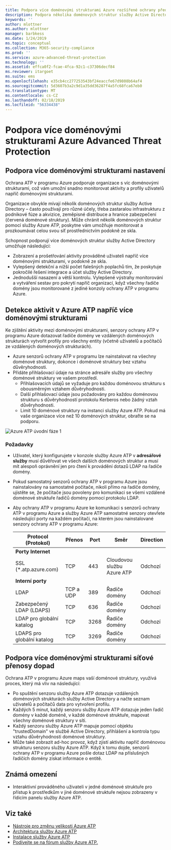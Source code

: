```yaml
---
title: Podpora více doménovými strukturami Azure rozšířené ochrany před internetovými útoky | Dokumentace Microsoftu
description: Podpora několika doménových struktur služby Active Directory do služby Azure ATP.
keywords: ''
author: mlottner
ms.author: mlottner
manager: barbkess
ms.date: 1/24/2019
ms.topic: conceptual
ms.collection: M365-security-compliance
ms.prod: ''
ms.service: azure-advanced-threat-protection
ms.technology: ''
ms.assetid: effca0f2-fcae-4fca-92c1-c37306decf84
ms.reviewer: itargoet
ms.suite: ems
ms.openlocfilehash: e35cb4cc277253543bf24eaccfe67d9808b64af4
ms.sourcegitcommit: 5d3607b3a2c9d1a35dd36287f4a5fc68fca67eb0
ms.translationtype: MT
ms.contentlocale: cs-CZ
ms.lasthandoff: 02/18/2019
ms.locfileid: "56334438"
---
```

# <a name="azure-advanced-threat-protection-multi-forest-support"></a>Podpora více doménovými strukturami Azure Advanced Threat Protection


## <a name="multi-forest-support-set-up"></a>Podpora více doménovými strukturami nastavení 

Ochrana ATP v programu Azure podporuje organizace s víc doménovými strukturami, což vám umožní snadno monitorovat aktivity a profily uživatelů napříč doménovými strukturami. 

Organizace obvykle mívají několik doménových struktur služby Active Directory – často používají pro různé účely, třeba zastaralou infrastrukturu z podnikové fúze a akvizice, zeměpisné distribuce a hranice zabezpečení (červená doménové struktury). Může chránit několik doménových struktur pomocí služby Azure ATP, poskytne vám umožňuje monitorovat a prozkoumávat celou svou síť prostřednictvím podokně ze skla.

Schopnost podporují více doménových struktur služby Active Directory umožňuje následující:
-   Zobrazení a prošetřování aktivity prováděné uživateli napříč více doménovými strukturami, v podokně ze skla. 
-   Vylepšený detekční a nižší počet falešných poplachů tím, že poskytuje pokročilé řešení integrace a účet služby Active Directory. 
-   Jednodušší nasazení a větší kontrolu. Vylepšené výstrahy monitorování a vytváření sestav pro pokrytí napříč organizací, když všechny řadiče domény jsou monitorované z jediné konzoly ochrany ATP v programu Azure.


## <a name="azure-atp-detection-activity-across-multiple-forests"></a>Detekce aktivit v Azure ATP napříč více doménovými strukturami 

Ke zjištění aktivity mezi doménovými strukturami, senzory ochrany ATP v programu Azure dotazovat řadiče domény ve vzdálených doménových strukturách vytvořit profily pro všechny entity (včetně uživatelů a počítačů ze vzdálených doménových strukturách). 

- Azure senzorů ochrany ATP v programu lze nainstalovat na všechny doménové struktury, dokonce i doménové struktury bez vztahu důvěryhodnosti.
- Přidáte přihlašovací údaje na stránce adresáře služby pro všechny doménové struktury ve vašem prostředí. 
    - Přihlašovacích údajů se vyžaduje pro každou doménovou strukturu s obousměrným vztahem důvěryhodnosti. 
    - Další přihlašovací údaje jsou požadovány pro každou doménovou strukturu s důvěryhodností protokolu Kerberos nebo žádný vztah důvěryhodnosti. 
    - Limit 10 doménové struktury na instanci služby Azure ATP. Pokud má vaše organizace více než 10 doménových struktur, obraťte se na podporu. 

![Azure ATP úvodní fáze 1](media/directory-services-add-no-trust-forests.png)

### <a name="requirements"></a>Požadavky 

- Uživatel, který konfigurujete v konzole služby Azure ATP v **adresářové služby** musí důvěřovat ve všech dalších doménových struktur a musí mít alespoň oprávnění jen pro čtení k provádění dotazů LDAP na řadiče domény.
- Pokud samostatný senzorů ochrany ATP v programu Azure jsou nainstalovány na samostatné počítače, nikoli přímo na řadiče domény, ujistěte se, že počítače jsou povoleny pro komunikaci se všemi vzdálené doménové struktuře řadičů domény pomocí protokolu LDAP. 

- Aby ochrany ATP v programu Azure ke komunikaci s senzorů ochrany ATP v programu Azure a služby Azure ATP samostatné senzory otevřete následující porty na každém počítači, na kterém jsou nainstalované senzory ochrany ATP v programu Azure:
 
  |Protocol (Protokol)|Přenos|Port|Směr|Direction|
  |----|----|----|----|----|
  |**Porty Internet**||||
  |SSL (*.atp.azure.com)|TCP|443|Cloudovou službu Azure ATP|Odchozí|
  |**Interní porty**||||           
  |LDAP|TCP a UDP|389|Řadiče domény|Odchozí|
  |Zabezpečený LDAP (LDAPS)|TCP|636|Řadiče domény|Odchozí|
  |LDAP pro globální katalog|TCP|3268|Řadiče domény|Odchozí|
  |LDAPS pro globální katalog|TCP|3269|Řadiče domény|Odchozí|


## <a name="multi-forest-support-network-traffic-impact"></a>Podpora více doménovými strukturami síťové přenosy dopad 

Ochrana ATP v programu Azure maps vaší doménové struktury, využívá proces, který má vliv na následující:

-   Po spuštění senzoru služby Azure ATP dotazuje vzdálených doménových strukturách služby Active Directory a načte seznam uživatelů a počítačů data pro vytvoření profilu.
-   Každých 5 minut, každý senzoru služby Azure ATP dotazuje jeden řadič domény v každé doméně, v každé doménové struktuře, mapovat všechny doménové struktury v síti.
-   Každý senzoru služby Azure ATP mapuje pomocí objektu "trustedDomain" ve službě Active Directory, přihlášení a kontrola typu vztahu důvěryhodnosti doménové struktury.
-   Může také zobrazit ad-hoc provoz, když zjistí aktivitu napříč doménovou strukturu senzoru služby Azure ATP. Když k tomu dojde, senzorů ochrany ATP v programu Azure pošle dotaz LDAP na příslušných řadičích domény získat informace o entitě. 

## <a name="known-limitations"></a>Známá omezení
-   Interaktivní prováděného uživateli v jedné doménové struktuře pro přístup k prostředkům v jiné doménové struktuře nejsou zobrazeny v řídicím panelu služby Azure ATP.



## <a name="see-also"></a>Viz také
- [Nástroje pro změnu velikosti Azure ATP](http://aka.ms/aatpsizingtool)
- [Architektura služby Azure ATP](atp-architecture.md)
- [Instalace služby Azure ATP](install-atp-step1.md)
- [Podívejte se na fórum služby Azure ATP.](https://aka.ms/azureatpcommunity)


